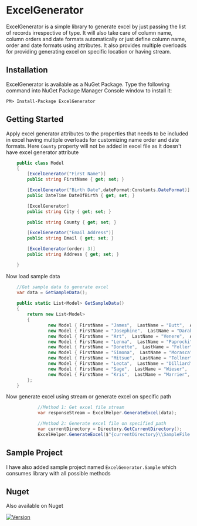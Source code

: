 # ExcelGenerator
ExcelGenerator is a simple library to generate excel by just passing the list of records irrespective of type. It will also take care 
of column name, column orders and date formats automatically or just define column name, order and date formats using attributes. 
It also provides multiple overloads for providing generating excel on specific location or having stream.

## Installation
ExcelGenerator is available as a NuGet Package. Type the following command into NuGet Package Manager Console window to install it:

```
PM> Install-Package ExcelGenerator
```

## Getting Started
Apply excel generator attributes to the properties that needs to be included in excel having multiple overloads for customizing name order and date formats. 
Here `County` property will not be added in excel file as it doesn't have excel generator attribute

```csharp
    public class Model
    {
        [ExcelGenerator("First Name")]
        public string FirstName { get; set; }

        [ExcelGenerator("Birth Date",dateFormat:Constants.DateFormat)]
        public DateTime DateOfBirth { get; set; }

        [ExcelGenerator]
        public string City { get; set; }

        public string County { get; set; }

        [ExcelGenerator("Email Address")]
        public string Email { get; set; }

        [ExcelGenerator(order: 3)]
        public string Address { get; set; }

    }
```

Now load sample data  
```csharp
    //Get sample data to generate excel 
    var data = GetSampleData();
            
	public static List<Model> GetSampleData()
    {
        return new List<Model>
        {
                new Model { FirstName = "James",  LastName = "Butt",  Address="6649 N Blue Gum St", City="New Orleans" , County="Orleans",  State="LA" , Zip = 70116, Phone="504-621-8927" , Email="jbutt@gmail.com", DateOfBirth=DateTime.Now},
                new Model { FirstName = "Josephine",  LastName = "Darakjy",  Address="4 B Blue Ridge Blvd", City="Brighton" , County="Livingston",  State="MI" , Zip = 48116, Phone="810-292-9388" , Email="josephine_darakjy@darakjy.org", DateOfBirth=DateTime.Now},
                new Model { FirstName = "Art",  LastName = "Venere",  Address="8 W Cerritos Ave #54", City="Bridgeport" , County="Gloucester",  State="NJ" , Zip = 8014, Phone="856-636-8749" , Email="art@venere.org", DateOfBirth=DateTime.Now},
                new Model { FirstName = "Lenna",  LastName = "Paprocki",  Address="639 Main St", City="Anchorage" , County="Anchorage",  State="AK" , Zip = 99501, Phone="907-385-4412" , Email="lpaprocki@hotmail.com", DateOfBirth=DateTime.Now},
                new Model { FirstName = "Donette",  LastName = "Foller",  Address="34 Center St", City="Hamilton" , County="Butler",  State="OH" , Zip = 45011, Phone="513-570-1893" , Email="donette.foller@cox.net", DateOfBirth=DateTime.Now},
                new Model { FirstName = "Simona",  LastName = "Morasca",  Address="3 Mcauley Dr", City="Ashland" , County="Ashland",  State="OH" , Zip = 44805, Phone="419-503-2484" , Email="simona@morasca.com", DateOfBirth=DateTime.Now},
                new Model { FirstName = "Mitsue",  LastName = "Tollner",  Address="7 Eads St", City="Chicago" , County="Cook",  State="IL" , Zip = 60632, Phone="773-573-6914" , Email="mitsue_tollner@yahoo.com", DateOfBirth=DateTime.Now},
                new Model { FirstName = "Leota",  LastName = "Dilliard",  Address="7 W Jackson Blvd", City="San Jose" , County="Santa Clara",  State="CA" , Zip = 95111, Phone="408-752-3500" , Email="leota@hotmail.com", DateOfBirth=DateTime.Now},
                new Model { FirstName = "Sage",  LastName = "Wieser",  Address="5 Boston Ave #88", City="Sioux Falls" , County="Minnehaha",  State="SD" , Zip = 57105, Phone="605-414-2147" , Email="sage_wieser@cox.net", DateOfBirth=DateTime.Now},
                new Model { FirstName = "Kris",  LastName = "Marrier",  Address="228 Runamuck Pl #2808", City="Baltimore" , County="Baltimore City",  State="MD" , Zip = 21224, Phone="410-655-8723" , Email="kris@gmail.com", DateOfBirth=DateTime.Now},
        };
    }
```

Now generate excel using stream or generate excel on specific path
```csharp
            //Method 1: Get excel file stream 
            var responseStream = ExcelHelper.GenerateExcel(data);

            //Method 2: Generate excel file on specified path 
            var currentDirectory = Directory.GetCurrentDirectory();
            ExcelHelper.GenerateExcel($"{currentDirectory}\\SampleFile.xlsx", data);

```

## Sample Project 
I have also added sample project named `ExcelGenerator.Sample` which consumes library with all possible methods  

## Nuget
Also available on Nuget 

[![Version](https://img.shields.io/badge/nuget-v1.0.0-brightgreen.svg)](https://www.nuget.org/packages/ExcelGenerator.net)


